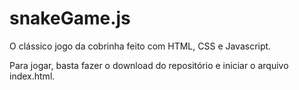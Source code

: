 # snakeGame.js
O clássico jogo da cobrinha feito com HTML, CSS e Javascript.

Para jogar, basta fazer o download do repositório e iniciar o arquivo index.html.
